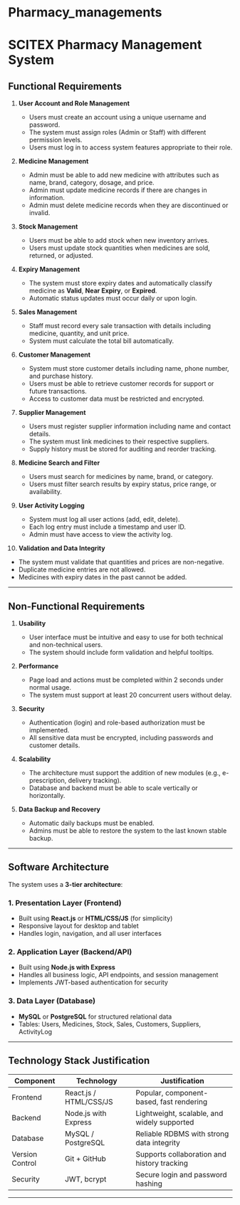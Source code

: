 # Pharmacy_managements

# SCITEX Pharmacy Management System

## Functional Requirements

1. **User Account and Role Management**
   - Users must create an account using a unique username and password.
   - The system must assign roles (Admin or Staff) with different permission levels.
   - Users must log in to access system features appropriate to their role.

2. **Medicine Management**
   - Admin must be able to add new medicine with attributes such as name, brand, category, dosage, and price.
   - Admin must update medicine records if there are changes in information.
   - Admin must delete medicine records when they are discontinued or invalid.

3. **Stock Management**
   - Users must be able to add stock when new inventory arrives.
   - Users must update stock quantities when medicines are sold, returned, or adjusted.

4. **Expiry Management**
   - The system must store expiry dates and automatically classify medicine as **Valid**, **Near Expiry**, or **Expired**.
   - Automatic status updates must occur daily or upon login.

5. **Sales Management**
   - Staff must record every sale transaction with details including medicine, quantity, and unit price.
   - System must calculate the total bill automatically.

6. **Customer Management**
   - System must store customer details including name, phone number, and purchase history.
   - Users must be able to retrieve customer records for support or future transactions.
   - Access to customer data must be restricted and encrypted.

7. **Supplier Management**
   - Users must register supplier information including name and contact details.
   - The system must link medicines to their respective suppliers.
   - Supply history must be stored for auditing and reorder tracking.

8. **Medicine Search and Filter**
   - Users must search for medicines by name, brand, or category.
   - Users must filter search results by expiry status, price range, or availability.

9. **User Activity Logging**
   - System must log all user actions (add, edit, delete).
   - Each log entry must include a timestamp and user ID.
   - Admin must have access to view the activity log.

10. **Validation and Data Integrity**
   - The system must validate that quantities and prices are non-negative.
   - Duplicate medicine entries are not allowed.
   - Medicines with expiry dates in the past cannot be added.

---

## Non-Functional Requirements

1. **Usability**
   - User interface must be intuitive and easy to use for both technical and non-technical users.
   - The system should include form validation and helpful tooltips.

2. **Performance**
   - Page load and actions must be completed within 2 seconds under normal usage.
   - The system must support at least 20 concurrent users without delay.

3. **Security**
   - Authentication (login) and role-based authorization must be implemented.
   - All sensitive data must be encrypted, including passwords and customer details.

4. **Scalability**
   - The architecture must support the addition of new modules (e.g., e-prescription, delivery tracking).
   - Database and backend must be able to scale vertically or horizontally.

5. **Data Backup and Recovery**
   - Automatic daily backups must be enabled.
   - Admins must be able to restore the system to the last known stable backup.

---

## Software Architecture

The system uses a **3-tier architecture**:

### 1. Presentation Layer (Frontend)
- Built using **React.js** or **HTML/CSS/JS** (for simplicity)
- Responsive layout for desktop and tablet
- Handles login, navigation, and all user interfaces

### 2. Application Layer (Backend/API)
- Built using **Node.js with Express**
- Handles all business logic, API endpoints, and session management
- Implements JWT-based authentication for security

### 3. Data Layer (Database)
- **MySQL** or **PostgreSQL** for structured relational data
- Tables: Users, Medicines, Stock, Sales, Customers, Suppliers, ActivityLog

---

## Technology Stack Justification

| Component | Technology     | Justification |
|----------|----------------|---------------|
| Frontend | React.js / HTML/CSS/JS | Popular, component-based, fast rendering |
| Backend  | Node.js with Express | Lightweight, scalable, and widely supported |
| Database | MySQL / PostgreSQL   | Reliable RDBMS with strong data integrity |
| Version Control | Git + GitHub | Supports collaboration and history tracking |
| Security | JWT, bcrypt       | Secure login and password hashing |

---







